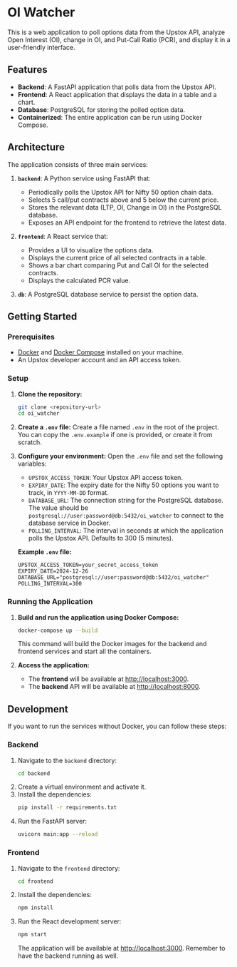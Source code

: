 # OI Watcher

This is a web application to poll options data from the Upstox API, analyze Open Interest (OI), change in OI, and Put-Call Ratio (PCR), and display it in a user-friendly interface.

## Features

- **Backend**: A FastAPI application that polls data from the Upstox API.
- **Frontend**: A React application that displays the data in a table and a chart.
- **Database**: PostgreSQL for storing the polled option data.
- **Containerized**: The entire application can be run using Docker Compose.

## Architecture

The application consists of three main services:

1.  **`backend`**: A Python service using FastAPI that:
    - Periodically polls the Upstox API for Nifty 50 option chain data.
    - Selects 5 call/put contracts above and 5 below the current price.
    - Stores the relevant data (LTP, OI, Change in OI) in the PostgreSQL database.
    - Exposes an API endpoint for the frontend to retrieve the latest data.

2.  **`frontend`**: A React service that:
    - Provides a UI to visualize the options data.
    - Displays the current price of all selected contracts in a table.
    - Shows a bar chart comparing Put and Call OI for the selected contracts.
    - Displays the calculated PCR value.

3.  **`db`**: A PostgreSQL database service to persist the option data.

## Getting Started

### Prerequisites

- [Docker](https://docs.docker.com/get-docker/) and [Docker Compose](https://docs.docker.com/compose/install/) installed on your machine.
- An Upstox developer account and an API access token.

### Setup

1.  **Clone the repository:**
    ```bash
    git clone <repository-url>
    cd oi_watcher
    ```

2.  **Create a `.env` file:**
    Create a file named `.env` in the root of the project. You can copy the `.env.example` if one is provided, or create it from scratch.

3.  **Configure your environment:**
    Open the `.env` file and set the following variables:

    - `UPSTOX_ACCESS_TOKEN`: Your Upstox API access token.
    - `EXPIRY_DATE`: The expiry date for the Nifty 50 options you want to track, in `YYYY-MM-DD` format.
    - `DATABASE_URL`: The connection string for the PostgreSQL database. The value should be `postgresql://user:password@db:5432/oi_watcher` to connect to the database service in Docker.
    - `POLLING_INTERVAL`: The interval in seconds at which the application polls the Upstox API. Defaults to 300 (5 minutes).

    **Example `.env` file:**
    ```
    UPSTOX_ACCESS_TOKEN=your_secret_access_token
    EXPIRY_DATE=2024-12-26
    DATABASE_URL="postgresql://user:password@db:5432/oi_watcher"
    POLLING_INTERVAL=300
    ```

### Running the Application

1.  **Build and run the application using Docker Compose:**
    ```bash
    docker-compose up --build
    ```
    This command will build the Docker images for the backend and frontend services and start all the containers.

2.  **Access the application:**
    - The **frontend** will be available at [http://localhost:3000](http://localhost:3000).
    - The **backend** API will be available at [http://localhost:8000](http://localhost:8000).

## Development

If you want to run the services without Docker, you can follow these steps:

### Backend

1.  Navigate to the `backend` directory:
    ```bash
    cd backend
    ```
2.  Create a virtual environment and activate it.
3.  Install the dependencies:
    ```bash
    pip install -r requirements.txt
    ```
4.  Run the FastAPI server:
    ```bash
    uvicorn main:app --reload
    ```

### Frontend

1.  Navigate to the `frontend` directory:
    ```bash
    cd frontend
    ```
2.  Install the dependencies:
    ```bash
    npm install
    ```
3.  Run the React development server:
    ```bash
    npm start
    ```
    The application will be available at [http://localhost:3000](http://localhost:3000). Remember to have the backend running as well.
